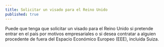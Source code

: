 ```yaml
---
title: Solicitar un visado para el Reino Unido 
published: true
---
```

Puede que tenga que solicitar un visado para el Reino Unido si pretende entrar en el país por motivos empresariales o si desea contratar a alguien procedente de fuera del Espacio Económico Europeo (EEE), incluida Suiza.
